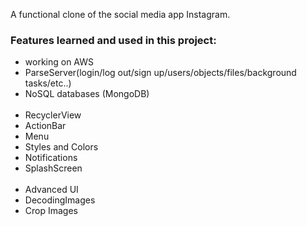 <p>A functional clone of the social media app Instagram.</p>

<h3>Features learned and used in this project:</h3>

<ul>
  <li>working on AWS</li>
  <li>ParseServer(login/log out/sign up/users/objects/files/background tasks/etc..)</li>
  <li>NoSQL databases (MongoDB)</li>
  <br>
  <li>RecyclerView</li>
  <li>ActionBar</li>
  <li>Menu</li>
  <li>Styles and Colors</li>
  <li>Notifications</li>
  <li>SplashScreen</li>
  <br>
  <li>Advanced UI</li>
  <li>DecodingImages</li>
  <li>Crop Images</li>
</ul>
